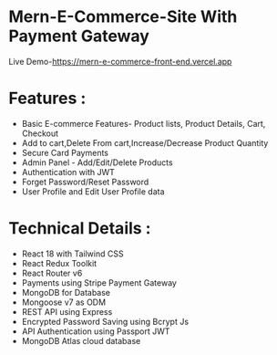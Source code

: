 # Mern-E-Commerce-Site With Payment Gateway
Live Demo-https://mern-e-commerce-front-end.vercel.app

# Features :
- Basic E-commerce Features- Product lists, Product Details, Cart, Checkout
- Add to cart,Delete From cart,Increase/Decrease Product Quantity
- Secure Card Payments 
- Admin Panel - Add/Edit/Delete Products
- Authentication with JWT
- Forget Password/Reset Password
- User Profile and Edit User Profile data

 # Technical Details :
- React 18 with Tailwind CSS
- React Redux Toolkit 
- React Router v6
- Payments using Stripe Payment Gateway
- MongoDB for Database
- Mongoose v7 as ODM
- REST API using Express
- Encrypted Password Saving using Bcrypt Js
- API Authentication using Passport JWT
- MongoDB Atlas cloud database
